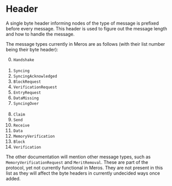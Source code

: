 # Header

A single byte header informing nodes of the type of message is prefixed before every message. This header is used to figure out the message length and how to handle the message.

The message types currently in Meros are as follows (with their list number being their byte header):
<ol start="0">
<li><code>Handshake</code></li>
<br>
<li><code>Syncing</code></li>
<li><code>SyncingAcknowledged</code></li>
<li><code>BlockRequest</code></li>
<li><code>VerificationRequest</code></li>
<li><code>EntryRequest</code></li>
<li><code>DataMissing</code></li>
<li><code>SyncingOver</code></li>
<br>
<li><code>Claim</code></li>
<li><code>Send</code></li>
<li><code>Receive</code></li>
<li><code>Data</code></li>
<li><code>MemoryVerification</code></li>
<li><code>Block</code></li>
<li><code>Verification</code></li>
</ol>

The other documentation will mention other message types, such as `MemoryVerificationRequest` and `MeritRemoval`. These are part of the protocol, yet not currently functional in Meros. They are not present in this list as they will affect the byte headers in currently undecided ways once added.
